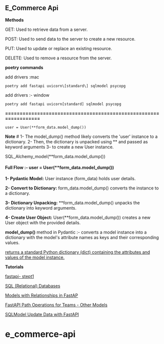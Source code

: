 ## E_Commerce Api

**Methods**

GET: Used to retrieve data from a server.

POST: Used to send data to the server to create a new resource.

PUT: Used to update or replace an existing resource.

DELETE: Used to remove a resource from the server.

**poetry commands**

add drivers :mac
```shell
poetry add fastapi uvicorn\[standard\] sqlmodel psycopg 
```

add drivers :- window
```shell
poetry add fastapi uvicorn[standard] sqlmodel psycopg
```

**=================================================================**

```shell
user = User(**form_data.model_dump())
```
**Note** # 1- The model_dump() method likely converts the 'user' instance to a dictionary. 2- Then, the dictionary is unpacked using ** and passed as keyword arguments 3- to create a new User instance.


SQL_Alchemy_model(**form_data.model_dump())
#### Full Flow :- user = User(**form_data.model_dump())
**1- Pydantic Model:** User instance (form_data) holds user details.

**2- Convert to Dictionary:** form_data.model_dump() converts the instance to a dictionary.

**3- Dictionary Unpacking:** **form_data.model_dump() unpacks the dictionary into keyword arguments.

**4- Create User Object:** User(**form_data.model_dump()) creates a new User object with the provided details.

**model_dump()** method in Pydantic :- converts a model instance into a dictionary with the model's attribute names as keys and their corresponding values.

[returns a standard Python dictionary (dict) containing the attributes and values of the model instance.](https://stackoverflow.com/questions/77476105/can-pydantic-model-dump-return-exact-type)

**Tutorials**

[fastapi- stept1](https://fastapi.tiangolo.com/tutorial/first-steps/)

[SQL (Relational) Databases](https://fastapi.tiangolo.com/tutorial/sql-databases/)

[Models with Relationships in FastAP](https://sqlmodel.tiangolo.com/tutorial/fastapi/relationships/#why-arent-we-getting-more-data)

[FastAPI Path Operations for Teams - Other Models](https://sqlmodel.tiangolo.com/tutorial/fastapi/teams/#path-operations-for-teams)

[SQLModel Update Data with FastAPI](https://sqlmodel.tiangolo.com/tutorial/fastapi/update/#create-the-update-path-operation)



# e_commerce-api
